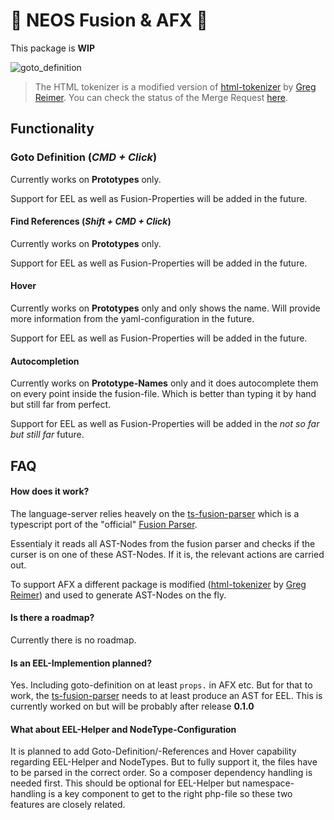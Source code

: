 # 🚧 NEOS Fusion & AFX 🚧

This package is **WIP**

![goto_definition](https://github.com/sjsone/vscode-neos-fusion-lsp/blob/main/images/goto_definition.gif?raw=true)

> The HTML tokenizer is a modified version of [html-tokenizer](https://github.com/greim/html-tokenizer) by [Greg Reimer](https://twitter.com/greim). You can check the status of the Merge Request [here](https://github.com/greim/html-tokenizer/pull/6).

## Functionality

### Goto Definition (*CMD + Click*)

Currently works on **Prototypes** only.

Support for EEL as well as Fusion-Properties will be added in the future.

#### Find References (*Shift + CMD + Click*)

Currently works on **Prototypes** only.

Support for EEL as well as Fusion-Properties will be added in the future.

#### Hover

Currently works on **Prototypes** only and only shows the name. Will provide more information from the yaml-configuration in the future. 

Support for EEL as well as Fusion-Properties will be added in the future.

#### Autocompletion

Currently works on **Prototype-Names** only and it does autocomplete them on every point inside the fusion-file. Which is better than typing it by hand but still far from perfect.

Support for EEL as well as Fusion-Properties will be added in the *not so far but still far* future.

## FAQ

#### How does it work?

The language-server relies heavely on the [ts-fusion-parser](https://www.npmjs.com/package/ts-fusion-parser) which is a typescript  port of the "official" [Fusion Parser](https://github.com/neos/neos-development-collection/tree/8.2/Neos.Fusion/Classes/Core).

Essentialy it reads all AST-Nodes from the fusion parser and checks if the curser is on one of these AST-Nodes. If it is, the relevant actions are carried out.

To support AFX a different package is modified ([html-tokenizer](https://github.com/greim/html-tokenizer) by [Greg Reimer](https://twitter.com/greim)) and used to generate AST-Nodes on the fly.

#### Is there a roadmap?

Currently there is no roadmap.  

#### Is an EEL-Implemention planned?

Yes. Including goto-definition on at least `props.` in AFX etc. But for that to work, the [ts-fusion-parser](https://www.npmjs.com/package/ts-fusion-parser) needs to at least produce an AST for EEL. This is currently worked on but will be probably after release **0.1.0**

#### What about EEL-Helper and NodeType-Configuration

It is planned to add Goto-Definition/-References and Hover capability regarding EEL-Helper and NodeTypes. But to fully support it, the files have to be parsed in the correct order. So a composer dependency handling is needed first. This should be optional for EEL-Helper but namespace-handling is a key component to get to the right php-file so these two features are closely related.
